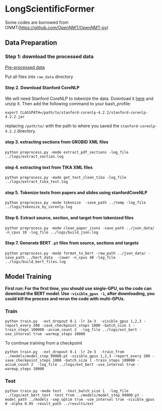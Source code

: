 # LongScientificFormer

Some codes are borrowed from ONMT(https://github.com/OpenNMT/OpenNMT-py)


## Data Preparation 
### Step 1: download the processed data

[Pre-processed data](https://drive.google.com/file/d/1xYHXYoQBa7DJVrq0ePly58ioq2EmmVG8/view)

Put all files into `raw_data` directory

####  Step 2. Download Stanford CoreNLP
We will need Stanford CoreNLP to tokenize the data. Download it [here](https://stanfordnlp.github.io/CoreNLP/) and unzip it. Then add the following command to your bash_profile:
```
export CLASSPATH=/path/to/stanford-corenlp-4.2.2/stanford-corenlp-4.2.2.jar
```
replacing `/path/to/` with the path to where you saved the `stanford-corenlp-4.2.2` directory. 
#### step 3. extracting sections from GROBID XML files

```
python preprocess.py -mode extract_pdf_sections -log_file ../logs/extract_section.log
```

#### step 4. extracting text from TIKA XML files

```
python preprocess.py -mode get_text_clean_tika -log_file ../logs/extract_tika_text.log
```

#### step 5. Tokenize texts from papers and slides using stanfordCoreNLP

```
python preprocess.py -mode tokenize  -save_path ../temp -log_file ../logs/tokenize_by_corenlp.log
```


####  Step 6. Extract source, section, and target from tokenized files 

```
python preprocess.py -mode clean_paper_jsons -save_path ../json_data/  -n_cpus 10 -log_file ../logs/build_json.log
```


#### Step 7. Generate BERT `.pt` files from source, sections and targets

```
python preprocess.py -mode format_to_bert -raw_path ../json_data/ -save_path ../bert_data  -lower -n_cpus 40 -log_file ../logs/build_bert_files.log
```


## Model Training

**First run: For the first time, you should use single-GPU, so the code can download the BERT model. Use ``-visible_gpus -1``, after downloading, you could kill the process and rerun the code with multi-GPUs.**

### Train

```
python train.py  -ext_dropout 0.1 -lr 2e-3  -visible_gpus 1,2,3 -report_every 200 -save_checkpoint_steps 1000 -batch_size 1 -train_steps 100000 -accum_count 2  -log_file ../logs/ext_bert -use_interval true -warmup_steps 10000
```
To continue training from a checkpoint
```
python train.py  -ext_dropout 0.1 -lr 2e-3  -train_from ../models/model_step_99000.pt -visible_gpus 1,2,3 -report_every 200 -save_checkpoint_steps 1000 -batch_size 1 -train_steps 100000 -accum_count 2  -log_file ../logs/ext_bert -use_interval true -warmup_steps 10000
```
### Test

```
python train.py -mode test  -test_batch_size 1  -log_file ../logs/ext_bert_test -test_from ../models/model_step_99000.pt -model_path ../models -sep_optim true -use_interval true -visible_gpus 0 -alpha 0.95 -result_path ../results/ext 
```



